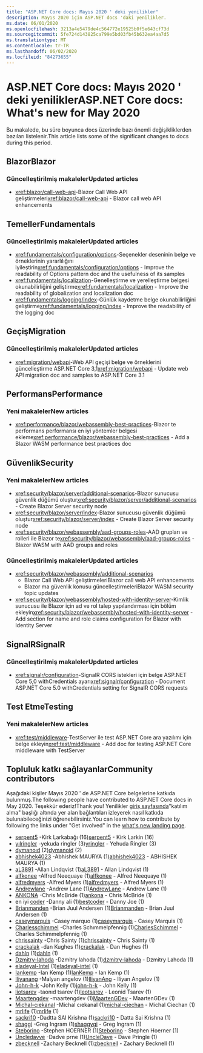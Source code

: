 ```yaml
---
title: "ASP.NET Core docs: Mayıs 2020 ' deki yenilikler"
description: Mayıs 2020 için ASP.NET docs 'daki yenilikler.
ms.date: 06/01/2020
ms.openlocfilehash: 3213a4e5479de4c564772e19525b0f5e643cf73d
ms.sourcegitcommit: 5fe724d143825ca799e5bd03fb45b632ea4aa7d5
ms.translationtype: MT
ms.contentlocale: tr-TR
ms.lasthandoff: 06/02/2020
ms.locfileid: "84273655"
---
```

# <a name="aspnet-core-docs-whats-new-for-may-2020"></a><span data-ttu-id="17a54-103">ASP.NET Core docs: Mayıs 2020 ' deki yenilikler</span><span class="sxs-lookup"><span data-stu-id="17a54-103">ASP.NET Core docs: What's new for May 2020</span></span>

<span data-ttu-id="17a54-104">Bu makalede, bu süre boyunca docs üzerinde bazı önemli değişikliklerden bazıları listelenir.</span><span class="sxs-lookup"><span data-stu-id="17a54-104">This article lists some of the significant changes to docs during this period.</span></span>

## <a name="blazor"></a><span data-ttu-id="17a54-105">Blazor</span><span class="sxs-lookup"><span data-stu-id="17a54-105">Blazor</span></span>

### <a name="updated-articles"></a><span data-ttu-id="17a54-106">Güncelleştirilmiş makaleler</span><span class="sxs-lookup"><span data-stu-id="17a54-106">Updated articles</span></span>

- <span data-ttu-id="17a54-107"><xref:blazor/call-web-api>-Blazor Call Web API geliştirmeleri</span><span class="sxs-lookup"><span data-stu-id="17a54-107"><xref:blazor/call-web-api> - Blazor call web API enhancements</span></span>

## <a name="fundamentals"></a><span data-ttu-id="17a54-108">Temeller</span><span class="sxs-lookup"><span data-stu-id="17a54-108">Fundamentals</span></span>

### <a name="updated-articles"></a><span data-ttu-id="17a54-109">Güncelleştirilmiş makaleler</span><span class="sxs-lookup"><span data-stu-id="17a54-109">Updated articles</span></span>

- <span data-ttu-id="17a54-110"><xref:fundamentals/configuration/options>-Seçenekler deseninin belge ve örneklerinin yararlılığını iyileştirin</span><span class="sxs-lookup"><span data-stu-id="17a54-110"><xref:fundamentals/configuration/options> - Improve the readability of Options pattern doc and the usefulness of its samples</span></span>
- <span data-ttu-id="17a54-111"><xref:fundamentals/localization>-Genelleştirme ve yerelleştirme belgesi okunabilirliğini geliştirme</span><span class="sxs-lookup"><span data-stu-id="17a54-111"><xref:fundamentals/localization> - Improve the readability of globalization and localization doc</span></span>
- <span data-ttu-id="17a54-112"><xref:fundamentals/logging/index>-Günlük kaydetme belge okunabilirliğini geliştirme</span><span class="sxs-lookup"><span data-stu-id="17a54-112"><xref:fundamentals/logging/index> - Improve the readability of the logging doc</span></span>

## <a name="migration"></a><span data-ttu-id="17a54-113">Geçiş</span><span class="sxs-lookup"><span data-stu-id="17a54-113">Migration</span></span>

### <a name="updated-articles"></a><span data-ttu-id="17a54-114">Güncelleştirilmiş makaleler</span><span class="sxs-lookup"><span data-stu-id="17a54-114">Updated articles</span></span>

- <span data-ttu-id="17a54-115"><xref:migration/webapi>-Web API geçişi belge ve örneklerini güncelleştirme ASP.NET Core 3,1</span><span class="sxs-lookup"><span data-stu-id="17a54-115"><xref:migration/webapi> - Update web API migration doc and samples to ASP.NET Core 3.1</span></span>

## <a name="performance"></a><span data-ttu-id="17a54-116">Performans</span><span class="sxs-lookup"><span data-stu-id="17a54-116">Performance</span></span>

### <a name="new-articles"></a><span data-ttu-id="17a54-117">Yeni makaleler</span><span class="sxs-lookup"><span data-stu-id="17a54-117">New articles</span></span>

- <span data-ttu-id="17a54-118"><xref:performance/blazor/webassembly-best-practices>-Blazor te performans performansı en iyi yöntemler belgesi ekleme</span><span class="sxs-lookup"><span data-stu-id="17a54-118"><xref:performance/blazor/webassembly-best-practices> - Add a Blazor WASM performance best practices doc</span></span>

## <a name="security"></a><span data-ttu-id="17a54-119">Güvenlik</span><span class="sxs-lookup"><span data-stu-id="17a54-119">Security</span></span>

### <a name="new-articles"></a><span data-ttu-id="17a54-120">Yeni makaleler</span><span class="sxs-lookup"><span data-stu-id="17a54-120">New articles</span></span>

- <span data-ttu-id="17a54-121"><xref:security/blazor/server/additional-scenarios>-Blazor sunucusu güvenlik düğümü oluştur</span><span class="sxs-lookup"><span data-stu-id="17a54-121"><xref:security/blazor/server/additional-scenarios> - Create Blazor Server security node</span></span>
- <span data-ttu-id="17a54-122"><xref:security/blazor/server/index>-Blazor sunucusu güvenlik düğümü oluştur</span><span class="sxs-lookup"><span data-stu-id="17a54-122"><xref:security/blazor/server/index> - Create Blazor Server security node</span></span>
- <span data-ttu-id="17a54-123"><xref:security/blazor/webassembly/aad-groups-roles>-AAD grupları ve rolleri ile Blazor te</span><span class="sxs-lookup"><span data-stu-id="17a54-123"><xref:security/blazor/webassembly/aad-groups-roles> - Blazor WASM with AAD groups and roles</span></span>

### <a name="updated-articles"></a><span data-ttu-id="17a54-124">Güncelleştirilmiş makaleler</span><span class="sxs-lookup"><span data-stu-id="17a54-124">Updated articles</span></span>

- <xref:security/blazor/webassembly/additional-scenarios>
  - <span data-ttu-id="17a54-125">Blazor Call Web API geliştirmeleri</span><span class="sxs-lookup"><span data-stu-id="17a54-125">Blazor call web API enhancements</span></span>
  - <span data-ttu-id="17a54-126">Blazor ma güvenlik konusu güncelleştirmeleri</span><span class="sxs-lookup"><span data-stu-id="17a54-126">Blazor WASM security topic updates</span></span>
- <span data-ttu-id="17a54-127"><xref:security/blazor/webassembly/hosted-with-identity-server>-Kimlik sunucusu ile Blazor için ad ve rol talep yapılandırması için bölüm ekleyin</span><span class="sxs-lookup"><span data-stu-id="17a54-127"><xref:security/blazor/webassembly/hosted-with-identity-server> - Add section for name and role claims configuration for Blazor with Identity Server</span></span>

## <a name="signalr"></a><span data-ttu-id="17a54-128">SignalR</span><span class="sxs-lookup"><span data-stu-id="17a54-128">SignalR</span></span>

### <a name="updated-articles"></a><span data-ttu-id="17a54-129">Güncelleştirilmiş makaleler</span><span class="sxs-lookup"><span data-stu-id="17a54-129">Updated articles</span></span>

- <span data-ttu-id="17a54-130"><xref:signalr/configuration>-SignalR CORS istekleri için belge ASP.NET Core 5,0 withCredentials ayarı</span><span class="sxs-lookup"><span data-stu-id="17a54-130"><xref:signalr/configuration> - Document ASP.NET Core 5.0 withCredentials setting for SignalR CORS requests</span></span>

## <a name="testing"></a><span data-ttu-id="17a54-131">Test Etme</span><span class="sxs-lookup"><span data-stu-id="17a54-131">Testing</span></span>

### <a name="new-articles"></a><span data-ttu-id="17a54-132">Yeni makaleler</span><span class="sxs-lookup"><span data-stu-id="17a54-132">New articles</span></span>

- <span data-ttu-id="17a54-133"><xref:test/middleware>-TestServer ile test ASP.NET Core ara yazılımı için belge ekleyin</span><span class="sxs-lookup"><span data-stu-id="17a54-133"><xref:test/middleware> - Add doc for testing ASP.NET Core middleware with TestServer</span></span>

## <a name="community-contributors"></a><span data-ttu-id="17a54-134">Topluluk katkı sağlayanlar</span><span class="sxs-lookup"><span data-stu-id="17a54-134">Community contributors</span></span>

<span data-ttu-id="17a54-135">Aşağıdaki kişiler Mayıs 2020 ' de ASP.NET Core belgelerine katkıda bulunmuş.</span><span class="sxs-lookup"><span data-stu-id="17a54-135">The following people have contributed to ASP.NET Core docs in May 2020.</span></span> <span data-ttu-id="17a54-136">Teşekkür ederiz!</span><span class="sxs-lookup"><span data-stu-id="17a54-136">Thank you!</span></span> <span data-ttu-id="17a54-137">Yenilikler [giriş sayfasında](index.yml)"katılım alma" başlığı altında yer alan bağlantıları izleyerek nasıl katkıda bulunabileceğinizi öğrenebilirsiniz.</span><span class="sxs-lookup"><span data-stu-id="17a54-137">You can learn how to contribute by following the links under "Get involved" in the [what's new landing page](index.yml).</span></span>

- <span data-ttu-id="17a54-138">[serpent5](https://github.com/serpent5) -Kirk Larkabağı (16)</span><span class="sxs-lookup"><span data-stu-id="17a54-138">[serpent5](https://github.com/serpent5) - Kirk Larkin (16)</span></span>
- <span data-ttu-id="17a54-139">[yılringler](https://github.com/yringler) -yekuda ringler (3)</span><span class="sxs-lookup"><span data-stu-id="17a54-139">[yringler](https://github.com/yringler) - Yehuda Ringler (3)</span></span>
- <span data-ttu-id="17a54-140">[dymanoıd](https://github.com/dymanoid) (2)</span><span class="sxs-lookup"><span data-stu-id="17a54-140">[dymanoid](https://github.com/dymanoid) (2)</span></span>
- <span data-ttu-id="17a54-141">[abhishek4023](https://github.com/abhishek4023) -Abhishek MAURYA (1)</span><span class="sxs-lookup"><span data-stu-id="17a54-141">[abhishek4023](https://github.com/abhishek4023) - ABHISHEK MAURYA (1)</span></span>
- <span data-ttu-id="17a54-142">[aL3891](https://github.com/aL3891) -Allan Lindqvist (1)</span><span class="sxs-lookup"><span data-stu-id="17a54-142">[aL3891](https://github.com/aL3891) - Allan Lindqvist (1)</span></span>
- <span data-ttu-id="17a54-143">[alfkonee](https://github.com/alfkonee) -Alfred Neequaye (1)</span><span class="sxs-lookup"><span data-stu-id="17a54-143">[alfkonee](https://github.com/alfkonee) - Alfred Neequaye (1)</span></span>
- <span data-ttu-id="17a54-144">[alfredmyers](https://github.com/alfredmyers) -Alfred Myers (1)</span><span class="sxs-lookup"><span data-stu-id="17a54-144">[alfredmyers](https://github.com/alfredmyers) - Alfred Myers (1)</span></span>
- <span data-ttu-id="17a54-145">[Andrewlane](https://github.com/AndrewLane) -Andrew Lane (1)</span><span class="sxs-lookup"><span data-stu-id="17a54-145">[AndrewLane](https://github.com/AndrewLane) - Andrew Lane (1)</span></span>
- <span data-ttu-id="17a54-146">[ANKONA](https://github.com/ankona) -Chris McBride (1)</span><span class="sxs-lookup"><span data-stu-id="17a54-146">[ankona](https://github.com/ankona) - Chris McBride (1)</span></span>
- <span data-ttu-id="17a54-147">en iyi [coder](https://github.com/bestcoder) -Danny ali (1)</span><span class="sxs-lookup"><span data-stu-id="17a54-147">[bestcoder](https://github.com/bestcoder) - Danny Joe (1)</span></span>
- <span data-ttu-id="17a54-148">[Brianmanden](https://github.com/Brianmanden) -Brian Juul Andersen (1)</span><span class="sxs-lookup"><span data-stu-id="17a54-148">[Brianmanden](https://github.com/Brianmanden) - Brian Juul Andersen (1)</span></span>
- <span data-ttu-id="17a54-149">[caseymarquis](https://github.com/caseymarquis) -Casey marquo (1)</span><span class="sxs-lookup"><span data-stu-id="17a54-149">[caseymarquis](https://github.com/caseymarquis) - Casey Marquis (1)</span></span>
- <span data-ttu-id="17a54-150">[Charlesschimmel](https://github.com/CharlesSchimmel) -Charles Schımmelpfennig (1)</span><span class="sxs-lookup"><span data-stu-id="17a54-150">[CharlesSchimmel](https://github.com/CharlesSchimmel) - Charles Schimmelpfennig (1)</span></span>
- <span data-ttu-id="17a54-151">[chrissainty](https://github.com/chrissainty) -Chris Sainty (1)</span><span class="sxs-lookup"><span data-stu-id="17a54-151">[chrissainty](https://github.com/chrissainty) - Chris Sainty (1)</span></span>
- <span data-ttu-id="17a54-152">[crackalak](https://github.com/crackalak) -dan Kughes (1)</span><span class="sxs-lookup"><span data-stu-id="17a54-152">[crackalak](https://github.com/crackalak) - Dan Hughes (1)</span></span>
- <span data-ttu-id="17a54-153">[dahln](https://github.com/dahln) (1)</span><span class="sxs-lookup"><span data-stu-id="17a54-153">[dahln](https://github.com/dahln) (1)</span></span>
- <span data-ttu-id="17a54-154">[Dzmitry-lahoda](https://github.com/dzmitry-lahoda) -Dzmitry lahoda (1)</span><span class="sxs-lookup"><span data-stu-id="17a54-154">[dzmitry-lahoda](https://github.com/dzmitry-lahoda) - Dzmitry Lahoda (1)</span></span>
- <span data-ttu-id="17a54-155">[eladeyal-Intel](https://github.com/eladeyal-intel) (1)</span><span class="sxs-lookup"><span data-stu-id="17a54-155">[eladeyal-intel](https://github.com/eladeyal-intel) (1)</span></span>
- <span data-ttu-id="17a54-156">[Iankemp](https://github.com/IanKemp) -Ian Kemp (1)</span><span class="sxs-lookup"><span data-stu-id="17a54-156">[IanKemp](https://github.com/IanKemp) - Ian Kemp (1)</span></span>
- <span data-ttu-id="17a54-157">[Iliyanang](https://github.com/IliyanAng) -Malyan angelov (1)</span><span class="sxs-lookup"><span data-stu-id="17a54-157">[IliyanAng](https://github.com/IliyanAng) - Iliyan Angelov (1)</span></span>
- <span data-ttu-id="17a54-158">[John-h-k](https://github.com/john-h-k) -John Kelly (1)</span><span class="sxs-lookup"><span data-stu-id="17a54-158">[john-h-k](https://github.com/john-h-k) - John Kelly (1)</span></span>
- <span data-ttu-id="17a54-159">[liotsarev](https://github.com/leotsarev) -taonıd tsarev (1)</span><span class="sxs-lookup"><span data-stu-id="17a54-159">[leotsarev](https://github.com/leotsarev) - Leonid Tsarev (1)</span></span>
- <span data-ttu-id="17a54-160">[Maartengdev](https://github.com/MaartenGDev) -maartengdev (1)</span><span class="sxs-lookup"><span data-stu-id="17a54-160">[MaartenGDev](https://github.com/MaartenGDev) - MaartenGDev (1)</span></span>
- <span data-ttu-id="17a54-161">[Michal-cıekanal](https://github.com/michal-ciechan) -Michal cıekanal (1)</span><span class="sxs-lookup"><span data-stu-id="17a54-161">[michal-ciechan](https://github.com/michal-ciechan) - Michal Ciechan (1)</span></span>
- <span data-ttu-id="17a54-162">[mrlife](https://github.com/mrlife) (1)</span><span class="sxs-lookup"><span data-stu-id="17a54-162">[mrlife](https://github.com/mrlife) (1)</span></span>
- <span data-ttu-id="17a54-163">[sackri10](https://github.com/sackri10) -Dadtta SAI Krishna (1)</span><span class="sxs-lookup"><span data-stu-id="17a54-163">[sackri10](https://github.com/sackri10) - Datta Sai Krishna (1)</span></span>
- <span data-ttu-id="17a54-164">[shaggi](https://github.com/shaggygi) -Greg Ingram (1)</span><span class="sxs-lookup"><span data-stu-id="17a54-164">[shaggygi](https://github.com/shaggygi) - Greg Ingram (1)</span></span>
- <span data-ttu-id="17a54-165">[Steborino](https://github.com/Steborino) -Stephen HOERNER (1)</span><span class="sxs-lookup"><span data-stu-id="17a54-165">[Steborino](https://github.com/Steborino) - Stephen Hoerner (1)</span></span>
- <span data-ttu-id="17a54-166">[Uncledavve](https://github.com/UncleDave) -Dadve prne (1)</span><span class="sxs-lookup"><span data-stu-id="17a54-166">[UncleDave](https://github.com/UncleDave) - Dave Pringle (1)</span></span>
- <span data-ttu-id="17a54-167">[zbecknell](https://github.com/zbecknell) -Zachary Becknell (1)</span><span class="sxs-lookup"><span data-stu-id="17a54-167">[zbecknell](https://github.com/zbecknell) - Zachary Becknell (1)</span></span>
